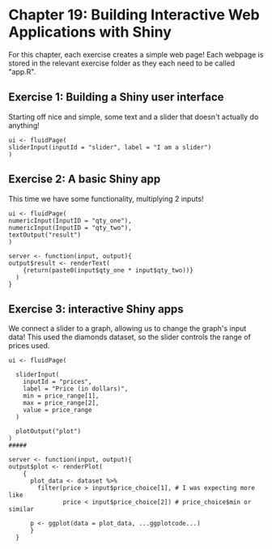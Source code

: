 # Chapter 19: Building Interactive Web Applications with Shiny
For this chapter, each exercise creates a simple web page!
Each webpage is stored in the relevant exercise folder as they each need to be called "app.R".

## Exercise 1: Building a Shiny user interface
Starting off nice and simple, some text and a slider that doesn't actually do anything!
```
ui <- fluidPage(
sliderInput(inputId = "slider", label = "I am a slider")
)
```

## Exercise 2: A basic Shiny app
This time we have some functionality, multiplying 2 inputs!
```
ui <- fluidPage(
numericInput(InputID = "qty_one"),
numericInput(InputID = "qty_two"),
textOutput("result")
)

server <- function(input, output){
output$result <- renderText(
    {return(paste0(input$qty_one * input$qty_two))}
  )
}

```

## Exercise 3: interactive Shiny apps
We connect a slider to a graph, allowing us to change the graph's input data!
This used the diamonds dataset, so the slider controls the range of prices used.
```
ui <- fluidPage(

  sliderInput(
    inputId = "prices",
    label = "Price (in dollars)",
    min = price_range[1],
    max = price_range[2],
    value = price_range
  )

  plotOutput("plot")
)
#####

server <- function(input, output){
output$plot <- renderPlot(
    {
      plot_data <- dataset %>%
        filter(price > input$price_choice[1], # I was expecting more like
               price < input$price_choice[2]) # price_choice$min or similar
      
      p <- ggplot(data = plot_data, ...ggplotcode...)
      }
  }
        
        
```